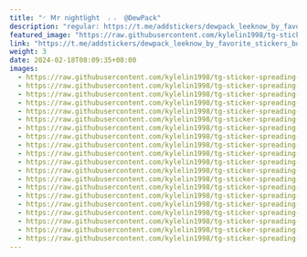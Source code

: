 ```yaml
---
title: "◜ 𝖬r 𝗇𝗂𝗀𝗁t𝗅𝗂𝗀𝗁t  ៸ ៸  @DewPack"
description: "regular: https://t.me/addstickers/dewpack_leeknow_by_favorite_stickers_bot"
featured_image: "https://raw.githubusercontent.com/kylelin1998/tg-sticker-spreading-worldwide-images/main/img/625b63c6-359d-4642-b35b-1a22ac313e40.jpg"
link: "https://t.me/addstickers/dewpack_leeknow_by_favorite_stickers_bot"
weight: 3
date: 2024-02-18T08:09:35+08:00
images:
  - https://raw.githubusercontent.com/kylelin1998/tg-sticker-spreading-worldwide-images/main/img/625b63c6-359d-4642-b35b-1a22ac313e40.jpg
  - https://raw.githubusercontent.com/kylelin1998/tg-sticker-spreading-worldwide-images/main/img/8ffdce34-3213-4318-b642-8b9f99c18c6f.jpg
  - https://raw.githubusercontent.com/kylelin1998/tg-sticker-spreading-worldwide-images/main/img/24ee6feb-a752-4a27-b365-a01f8806b199.jpg
  - https://raw.githubusercontent.com/kylelin1998/tg-sticker-spreading-worldwide-images/main/img/0e81e9e0-5ef9-4d1c-8173-2d432f55563c.jpg
  - https://raw.githubusercontent.com/kylelin1998/tg-sticker-spreading-worldwide-images/main/img/a2f8d58d-3bba-4303-808a-e6d74f2f953c.jpg
  - https://raw.githubusercontent.com/kylelin1998/tg-sticker-spreading-worldwide-images/main/img/868b5c4f-b317-4aa3-8727-d7cf1df72789.jpg
  - https://raw.githubusercontent.com/kylelin1998/tg-sticker-spreading-worldwide-images/main/img/6a8cda58-a863-4791-8bc0-8b30f6f03e15.jpg
  - https://raw.githubusercontent.com/kylelin1998/tg-sticker-spreading-worldwide-images/main/img/764a30ef-17f8-455e-905e-31253112096a.jpg
  - https://raw.githubusercontent.com/kylelin1998/tg-sticker-spreading-worldwide-images/main/img/d428013f-7ac6-4fc3-9498-00981c119a3f.jpg
  - https://raw.githubusercontent.com/kylelin1998/tg-sticker-spreading-worldwide-images/main/img/db8eed77-1025-4f76-8052-83938a0232ac.jpg
  - https://raw.githubusercontent.com/kylelin1998/tg-sticker-spreading-worldwide-images/main/img/3ec08e8c-bbcf-4175-b8fe-c956c38c95f4.jpg
  - https://raw.githubusercontent.com/kylelin1998/tg-sticker-spreading-worldwide-images/main/img/a16ee1c0-3885-484d-a72b-906b6e0fedbc.jpg
  - https://raw.githubusercontent.com/kylelin1998/tg-sticker-spreading-worldwide-images/main/img/6b7bcfd5-0631-471d-b769-86a6a4a15c54.jpg
  - https://raw.githubusercontent.com/kylelin1998/tg-sticker-spreading-worldwide-images/main/img/b64595f6-e2b6-4eb6-82b2-5127e7f4d90d.jpg
  - https://raw.githubusercontent.com/kylelin1998/tg-sticker-spreading-worldwide-images/main/img/4afd5ebc-a93b-4623-aac7-c3648b90f14e.jpg
  - https://raw.githubusercontent.com/kylelin1998/tg-sticker-spreading-worldwide-images/main/img/76b4941f-8cb7-45d2-b6b2-776a5c70d672.jpg
  - https://raw.githubusercontent.com/kylelin1998/tg-sticker-spreading-worldwide-images/main/img/8eb026f3-a8fc-4b13-ae27-8b5144820934.jpg
  - https://raw.githubusercontent.com/kylelin1998/tg-sticker-spreading-worldwide-images/main/img/11531643-85b7-4bfc-9480-ef8dae1ee1f7.jpg
  - https://raw.githubusercontent.com/kylelin1998/tg-sticker-spreading-worldwide-images/main/img/394f0bf7-8093-4f0b-84c2-d47f4dd33f63.jpg
  - https://raw.githubusercontent.com/kylelin1998/tg-sticker-spreading-worldwide-images/main/img/1fb503e7-3b47-4988-b693-0378357e1bd6.jpg
---
```

